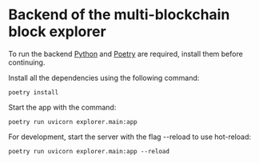 # Backend of the multi-blockchain block explorer


To run the backend [Python](https://www.python.org/) and [Poetry](https://python-poetry.org/) are required, install them before continuing.

Install all the dependencies using the following command:

    poetry install

Start the app with the command:

    poetry run uvicorn explorer.main:app

For development, start the server with the flag --reload to use hot-reload:

    poetry run uvicorn explorer.main:app --reload